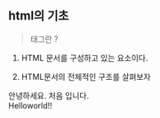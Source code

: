 ## html의 기초

> 태그란 ?

1. HTML 문서를 구성하고 있는 요소이다.

2. HTML문서의 전체적인 구조를 살펴보자

 <!DOCTYPE html>
 
 <html lang= "en" xmlns="http://www.w3.org/1999/xhtml">  
 <head>  
	<meta charset="utf-8" />  
	<title>TITLE</title>  
</head>  
<body>  
	안녕하세요. 처음 입니다. <br />  
	Helloworld!!  
</body>  
</html>  
